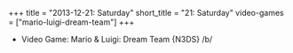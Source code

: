 +++
title = "2013-12-21: Saturday"
short_title = "21: Saturday"
video-games = ["mario-luigi-dream-team"]
+++


* Video Game: Mario & Luigi: Dream Team {N3DS} /b/